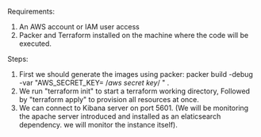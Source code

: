 Requirements:
1. An AWS account or IAM user access 
2. Packer and Terraform installed on the machine where the code will be executed.

Steps: 
1. First we should generate the images using packer: 
  packer build -debug -var "AWS_SECRET_KEY= /*aws secret key*/ " .
2. We run "terraform init" to start a terraform working directory, Followed by "terraform apply" to provision all resources at once.
3. We can connect to Kibana server on port 5601. (We will be monitoring the apache server introduced and installed as an elaticsearch dependency. we will monitor 
the instance itself).
